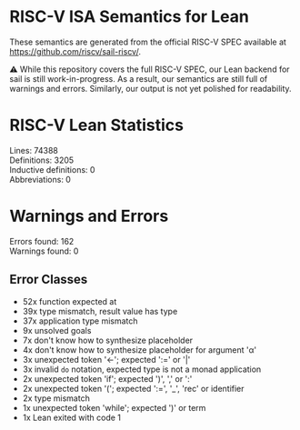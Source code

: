 # RISC-V ISA Semantics for Lean

These semantics are generated from the official RISC-V SPEC available at
https://github.com/riscv/sail-riscv/.

⚠️ While this repository covers the full RISC-V SPEC, our Lean backend for sail
is still work-in-progress. As a result, our semantics are still full of warnings
and errors. Similarly, our output is not yet polished for readability.
# RISC-V Lean Statistics

Lines: 74388  
Definitions: 3205  
Inductive definitions: 0  
Abbreviations: 0  

# Warnings and Errors

Errors found: 162  
Warnings found: 0  

## Error Classes

- 52x function expected at
- 39x type mismatch, result value has type
- 37x application type mismatch
- 9x unsolved goals
- 7x don't know how to synthesize placeholder
- 4x don't know how to synthesize placeholder for argument 'α'
- 3x unexpected token '←'; expected ':=' or '|'
- 3x invalid `do` notation, expected type is not a monad application
- 2x unexpected token 'if'; expected ')', ',' or ':'
- 2x unexpected token '('; expected ':=', '_', 'rec' or identifier
- 2x type mismatch
- 1x unexpected token 'while'; expected ')' or term
- 1x Lean exited with code 1

